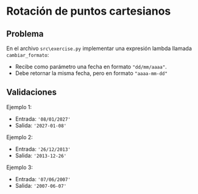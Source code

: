 Rotación de puntos cartesianos
================================================


Problema
--------

En el archivo `src\exercise.py` implementar una expresión lambda llamada `cambiar_formato`:

* Recibe como parámetro una fecha en formato `"dd/mm/aaaa"`.
* Debe retornar la misma fecha, pero en formato `"aaaa-mm-dd"`

Validaciones
------------

Ejemplo 1:
* Entrada: `'08/01/2027'`
* Salida: `'2027-01-08'`

Ejemplo 2:
* Entrada: `'26/12/2013'`
* Salida: `'2013-12-26'`

Ejemplo 3:
* Entrada: `'07/06/2007'`
* Salida: `'2007-06-07'`
